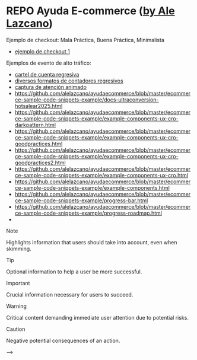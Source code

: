 # REPO Ayuda E-commerce ([by Ale Lazcano](https://lazcano.com.ar/ayudaecommerce))

<base href="https://repodemos.lazcano.com.ar/" target="_blank">

Ejemplo de checkout: Mala Práctica, Buena Práctica, Minimalista
- [ejemplo de checkout 1](checkout-demos/checkout-example-1.html)

Ejemplos de evento de alto tráfico:
- [cartel de cuenta regresiva](ecommerce-sample-code-snippets-example/countdown-event-example.html)
- [diversos formatos de contadores regresivos](ecommerce-sample-code-snippets-example/countdown-evento.html)
- [captura de atención animado](ecommerce-sample-code-snippets-example/countdown-hotsale.html)
- https://github.com/alelazcano/ayudaecommerce/blob/master/ecommerce-sample-code-snippets-example/docs-ultraconversion-hotsalear2025.html
- https://github.com/alelazcano/ayudaecommerce/blob/master/ecommerce-sample-code-snippets-example/example-components-ux-cro-darkpattern.html
- https://github.com/alelazcano/ayudaecommerce/blob/master/ecommerce-sample-code-snippets-example/example-components-ux-cro-goodpractices.html
- https://github.com/alelazcano/ayudaecommerce/blob/master/ecommerce-sample-code-snippets-example/example-components-ux-cro-goodpractices2.html
- https://github.com/alelazcano/ayudaecommerce/blob/master/ecommerce-sample-code-snippets-example/example-components-ux-cro.html
- https://github.com/alelazcano/ayudaecommerce/blob/master/ecommerce-sample-code-snippets-example/example-components.html
- https://github.com/alelazcano/ayudaecommerce/blob/master/ecommerce-sample-code-snippets-example/progress-bar.html
- https://github.com/alelazcano/ayudaecommerce/blob/master/ecommerce-sample-code-snippets-example/progress-roadmap.html
- 

> [!NOTE]  
> Highlights information that users should take into account, even when skimming.

> [!TIP]
> Optional information to help a user be more successful.

> [!IMPORTANT]  
> Crucial information necessary for users to succeed.

> [!WARNING]  
> Critical content demanding immediate user attention due to potential risks.

> [!CAUTION]
> Negative potential consequences of an action.

-->
